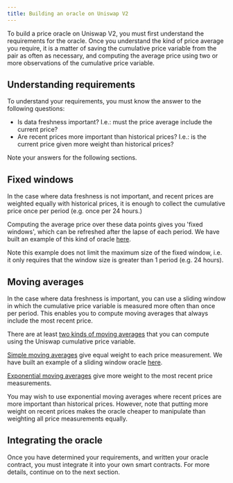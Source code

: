 ```yaml
---
title: Building an oracle on Uniswap V2
---
```


To build a price oracle on Uniswap V2, you must first understand the 
requirements for the oracle. Once you understand the kind of price
average you require, it is a matter of saving the cumulative price 
variable from the pair as often as necessary, and computing
the average price using two or more observations of the 
cumulative price variable.

## Understanding requirements

To understand your requirements, you must know the answer to the 
following questions:

- Is data freshness important? 
I.e.: must the price average include the current price?
- Are recent prices more important than historical prices? 
I.e.: is the current price given more weight than historical prices?

Note your answers for the following sections.

## Fixed windows

In the case where data freshness is not important, and recent prices 
are weighted equally with historical prices, it is enough to 
collect the cumulative price once per period (e.g. once per 24 hours.)

Computing the average price over these data points gives you 'fixed windows',
which can be refreshed after the lapse of each period. We have built
an example of this kind of oracle 
[here](https://github.com/Uniswap/uniswap-v2-periphery/blob/master/contracts/examples/ExampleOracleSimple.sol).

Note this example does not limit the maximum size of the fixed window, i.e.
it only requires that the window size is greater than 1 period (e.g. 24 hours).

## Moving averages

In the case where data freshness is important, you can use a sliding
window in which the cumulative price variable is measured more often 
than once per period. This enables you to compute moving averages that always
include the most recent price.

There are at least
[two kinds of moving averages](https://www.investopedia.com/terms/m/movingaverage.asp#types-of-moving-averages) 
that you can compute using the Uniswap cumulative price variable.

[Simple moving averages](https://www.investopedia.com/terms/s/sma.asp) 
give equal weight to each price measurement. We have built
an example of a sliding window oracle 
[here](https://github.com/Uniswap/uniswap-v2-periphery/blob/master/contracts/examples/ExampleSlidingWindowOracle.sol).

[Exponential moving averages](https://www.investopedia.com/terms/e/ema.asp) 
give more weight to the most recent price measurements.

You may wish to use exponential moving averages where recent prices
are more important than historical prices. However, note that
putting more weight on recent prices makes the oracle cheaper to manipulate
than weighting all price measurements equally.

## Integrating the oracle

Once you have determined your requirements, and written 
your oracle contract, you must integrate it into your own
smart contracts. For more details, continue on to the next section.
